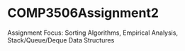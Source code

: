 # COMP3506Assignment2
Assignment Focus: Sorting Algorithms, Empirical Analysis, Stack/Queue/Deque Data Structures
